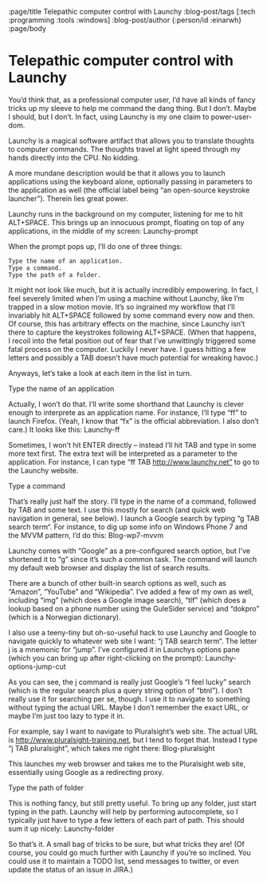 :page/title Telepathic computer control with Launchy
:blog-post/tags [:tech :programming :tools :windows]
:blog-post/author {:person/id :einarwh}
:page/body

# Telepathic computer control with Launchy

You’d think that, as a professional computer user, I’d have all kinds of fancy tricks up my sleeve to help me command the dang thing. But I don’t. Maybe I should, but I don’t. In fact, using Launchy is my one claim to power-user-dom.

Launchy is a magical software artifact that allows you to translate thoughts to computer commands. The thoughts travel at light speed through my hands directly into the CPU. No kidding.

A more mundane description would be that it allows you to launch applications using the keyboard alone, optionally passing in parameters to the application as well (the official label being “an open-source keystroke launcher”). Therein lies great power.

Launchy runs in the background on my computer, listening for me to hit ALT+SPACE. This brings up an innocuous prompt, floating on top of any applications, in the middle of my screen:
Launchy-prompt

When the prompt pops up, I’ll do one of three things:

    Type the name of an application.
    Type a command.
    Type the path of a folder.

It might not look like much, but it is actually incredibly empowering. In fact, I feel severely limited when I’m using a machine without Launchy, like I’m trapped in a slow motion movie. It’s so ingrained my workflow that I’ll invariably hit ALT+SPACE followed by some command every now and then. Of course, this has arbitrary effects on the machine, since Launchy isn’t there to capture the keystrokes following ALT+SPACE. (When that happens, I recoil into the fetal position out of fear that I’ve unwittingly triggered some fatal process on the computer. Luckily I never have. I guess hitting a few letters and possibly a TAB doesn’t have much potential for wreaking havoc.)

Anyways, let’s take a look at each item in the list in turn.

Type the name of an application

Actually, I won’t do that. I’ll write some shorthand that Launchy is clever enough to interprete as an application name. For instance, I’ll type “ff” to launch Firefox. (Yeah, I know that “fx” is the official abbreviation. I also don’t care.) It looks like this:
Launchy-ff

Sometimes, I won’t hit ENTER directly – instead I’ll hit TAB and type in some more text first. The extra text will be interpreted as a parameter to the application. For instance, I can type “ff TAB http://www.launchy.net” to go to the Launchy website.

Type a command

That’s really just half the story. I’ll type in the name of a command, followed by TAB and some text. I use this mostly for search (and quick web navigation in general, see below). I launch a Google search by typing “g TAB search term“. For instance, to dig up some info on Windows Phone 7 and the MVVM pattern, I’d do this:
Blog-wp7-mvvm

Launchy comes with “Google” as a pre-configured search option, but I’ve shortened it to “g” since it’s such a common task. The command will launch my default web browser and display the list of search results.

There are a bunch of other built-in search options as well, such as “Amazon”, “YouTube” and “Wikipedia”. I’ve added a few of my own as well, including “img” (which does a Google image search), “tlf” (which does a lookup based on a phone number using the GuleSider service) and “dokpro” (which is a Norwegian dictionary).

I also use a teeny-tiny but oh-so-useful hack to use Launchy and Google to navigate quickly to whatever web site I want: “j TAB search term“. The letter j is a mnemonic for “jump”. I’ve configured it in Launchys options pane (which you can bring up after right-clicking on the prompt):
Launchy-options-jump-cut

As you can see, the j command is really just Google’s “I feel lucky” search (which is the regular search plus a query string option of “btnI”). I don’t really use it for searching per se, though. I use it to navigate to something without typing the actual URL. Maybe I don’t remember the exact URL, or maybe I’m just too lazy to type it in.

For example, say I want to navigate to Pluralsight’s web site. The actual URL is http://www.pluralsight-training.net, but I tend to forget that. Instead I type “j TAB pluralsight”, which takes me right there:
Blog-pluralsight

This launches my web browser and takes me to the Pluralsight web site, essentially using Google as a redirecting proxy.

Type the path of folder

This is nothing fancy, but still pretty useful. To bring up any folder, just start typing in the path. Launchy will help by performing autocomplete, so I typically just have to type a few letters of each part of path. This should sum it up nicely:
Launchy-folder

So that’s it. A small bag of tricks to be sure, but what tricks they are! (Of course, you could go much further with Launchy if you’re so inclined. You could use it to maintain a TODO list, send messages to twitter, or even update the status of an issue in JIRA.)